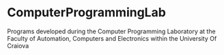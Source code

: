 # ComputerProgrammingLab
Programs developed during the Computer Programming Laboratory at the Faculty of Automation, Computers and Electronics within the University Of Craiova
